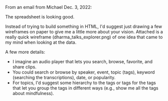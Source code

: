 From an email from Michael Dec. 3, 2022:

The spreadsheet is looking good. 

Instead of trying to build something in HTML, I'd suggest just drawing a few wireframes on paper to give me a little more about your vision. Attached is a really quick wireframe (dharma_talks_explorer.png) of one idea that came to my mind when looking at the data. 

A few more details:

- I imagine an audio player that lets you search, browse, favorite, and share clips. 
- You could search or browse by speaker, event, topic (tags), keyword (searching the transcriptions), date, or popularity. 
- For topics, I'd suggest some hierarchy to the tags or tags for the tags that let you group the tags in different ways (e.g., show me all the tags about mindfulness).